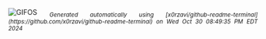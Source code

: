 <div align="justify">
<picture>
    <source media="(prefers-color-scheme: dark)" srcset="https://i.ibb.co/zhkw1HS/output-gif.gif">
    <source media="(prefers-color-scheme: light)" srcset="https://i.ibb.co/zhkw1HS/output-gif.gif">
    <img alt="GIFOS" src="https://i.ibb.co/zhkw1HS/output-gif.gif">
</picture>
<sub><i>Generated automatically using [x0rzavi/github-readme-terminal](https://github.com/x0rzavi/github-readme-terminal) on Wed Oct 30 08:49:35 PM EDT 2024</i></sub>
</div>

<!--  -->